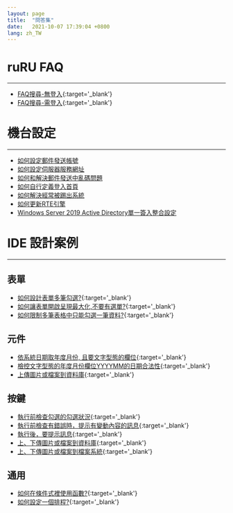```yaml
---
layout: page
title:  "問答集"
date:   2021-10-07 17:39:04 +0800
lang: zh_TW
---
```


# ruRU FAQ
----
* [FAQ搜尋-無登入](https://sit-3.arcare-robot.com/ArcareEng/login.jsp?projectid={E5EBA580-4826-4FC8-BFF5-29F386FDE5EF}&corpid={C5D45758-D072-4606-A448-53273EBE7DD7}&langCode=950&prototypingForm=FX000300001145&account=doc&password=6mC4YR/uG/s=&userName=Document&OnlyShowForm=true){:target='_blank'} 
* [FAQ搜尋-需登入](https://sit-3.arcare-robot.com/ArcareEng/login.jsp){:target='_blank'} 

# 機台設定
----
* [如何設定郵件發送帳號](EMAIL/README.html)
* [如何設定伺服器服務網址](202103090001/README.html)
* [如何和解決郵件發送中亂碼問題](202103240001/README.html)
* [如何自行定義登入首頁](202109010001/README.html)
* [如何解決經常被踢出系統](202109020001/README.html)
* [如何更新RTE引擎](202109140001/README.html)
* [Windows Server 2019 Active Directory單一簽入整合設定](202302060001/README.html)



# IDE 設計案例 
----
## 表單

* [如何設計表單多筆勾選?](pdf/7-12在檢視表中使用勾選資訊.pdf){:target='_blank'}
* [如何讓表單開啟呈現最大化,不要有選單?](pdf/8-2-1啟動表單時開關首頁選單.pdf){:target='_blank'}
* [如何限制多筆表格中只能勾選一筆資料?](pdf/19-12在多筆表格中限制只能勾選一筆資料.pdf){:target='_blank'}
	

## 元件

* [依系統日期取年度月份, 且要文字型態的欄位](pdf/19-6在表單元件中預設系統年月_文字型態.pdf){:target='_blank'}
* [檢控文字型態的年度月份欄位YYYYMM的日期合法性](pdf/19-7在文字方塊元件上檢控YYYYMM的日期合法性.pdf){:target='_blank'}
* [上傳圖片或檔案到資料庫](pdf/9-6-3上傳檔案到資料庫.pdf){:target='_blank'}
	

## 按鍵

* [執行前檢查勾選的勾選狀況](pdf/11-2-8檢查勾選狀況.pdf){:target='_blank'}
* [執行前檢查有錯誤時，提示有變動內容的訊息](pdf/11-2-10動態訊息設定.pdf){:target='_blank'}
* [執行後，要提示訊息](pdf/11-1-5按鍵結束訊息.pdf){:target='_blank'}
* [上、下傳圖片或檔案到資料庫](pdf/11-12-7檔案傳輸_資料庫.pdf){:target='_blank'}
* [上、下傳圖片或檔案到檔案系統](pdf/11-12-14檔案傳輸_檔案系統.pdf){:target='_blank'}

	
## 通用

* [如何在條件式裡使用函數?](pdf/8-8條件式之函數設定.pdf){:target='_blank'}    
* [如何設定一個排程?](pdf/11-1-4按鍵列入排程.pdf){:target='_blank'}    
